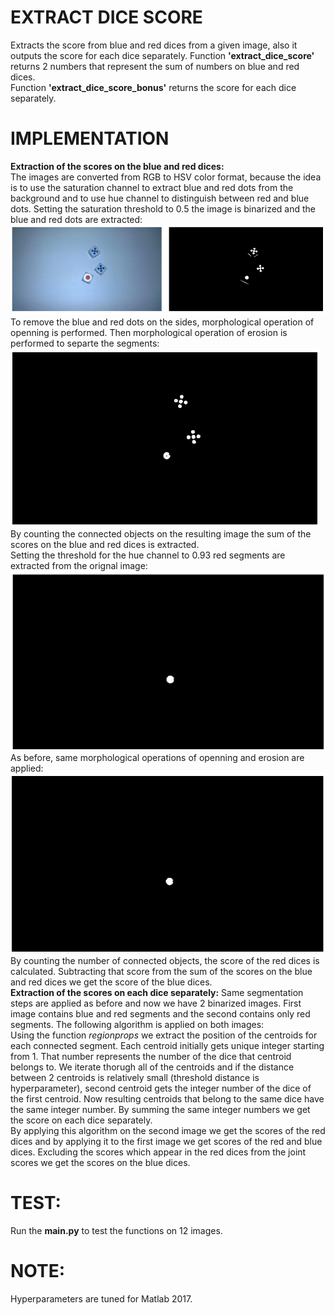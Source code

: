 # EXTRACT DICE SCORE
Extracts the score from blue and red dices from a given image, also it outputs the score for each dice separately.
Function **'extract_dice_score'** returns 2 numbers that represent the sum of numbers on blue and red dices.<br />
Function **'extract_dice_score_bonus'** returns the score for each dice separately.

# IMPLEMENTATION
**Extraction of the scores on the blue and red dices:**<br />
The images are converted from RGB to HSV color format, because the idea is to use the saturation channel to extract blue and red dots from the background and to use hue channel to distinguish between red and blue dots. 
Setting the saturation threshold to 0.5 the image is binarized and the blue and red dots are extracted:<br />
![img1](https://github.com/Digital-Image-Processing-kosta/Extract-dice-score-from-image/blob/master/garbage/9.png)<br />
To remove the blue and red dots on the sides, morphological operation of openning is performed. Then morphological operation of erosion is performed to separte the segments:<br />
![img2](https://github.com/Digital-Image-Processing-kosta/Extract-dice-score-from-image/blob/master/garbage/10.png)<br />
By counting the connected objects on the resulting image the sum of the scores on the blue and red dices is extracted.<br />
Setting the threshold for the hue channel to 0.93 red segments are extracted from the orignal image:
![img3](https://github.com/Digital-Image-Processing-kosta/Extract-dice-score-from-image/blob/master/garbage/11.png)<br />
As before, same morphological operations of openning and erosion are applied:<br />
![img4](https://github.com/Digital-Image-Processing-kosta/Extract-dice-score-from-image/blob/master/garbage/12.png)<br />
By counting the number of connected objects, the score of the red dices is calculated. Subtracting that score from the sum of the scores on the blue and red dices we get the score of the blue dices.<br />
**Extraction of the scores on each dice separately:**
Same segmentation steps are applied as before and now we have 2 binarized images. First image contains blue and red segments and the second contains only red segments. The following algorithm is applied on both images:<br />
Using the function *regionprops* we extract the position of the centroids for each connected segment. Each centroid initially gets unique integer starting from 1. That number represents the number of the dice that centroid belongs to. We iterate thorugh all of the centroids and if the distance between 2 centroids is relatively small (threshold distance is hyperparameter), second centroid gets the integer number of the dice of the first centroid. Now resulting centroids that belong to the same dice have the same integer number. By summing the same integer numbers we get the score on each dice separately.<br />
By applying this algorithm on the second image we get the scores of the red dices and by applying it to the first image we get scores of the red and blue dices. Excluding the scores which appear in the red dices from the joint scores we get the scores on the blue dices.




# TEST: 
Run the **main.py** to test the functions on 12 images.

# NOTE: 
Hyperparameters are tuned for Matlab 2017.
